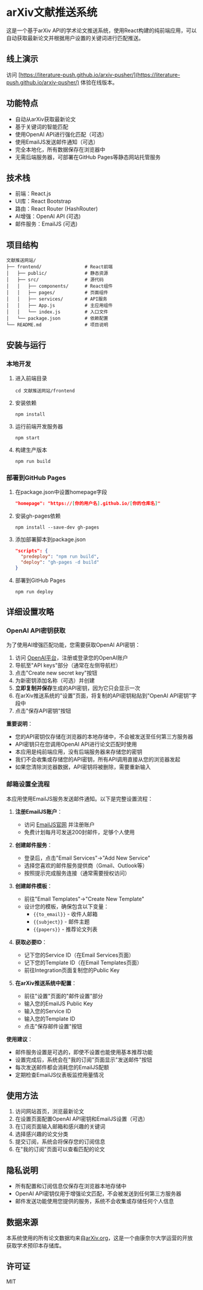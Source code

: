 # arXiv文献推送系统

这是一个基于arXiv API的学术论文推送系统，使用React构建的纯前端应用，可以自动获取最新论文并根据用户设置的关键词进行匹配推送。

## 线上演示

访问 [https://literature-push.github.io/arxiv-pusher/](https://literature-push.github.io/arxiv-pusher/) 体验在线版本。

## 功能特点

- 自动从arXiv获取最新论文
- 基于关键词的智能匹配
- 使用OpenAI API进行强化匹配（可选）
- 使用EmailJS发送邮件通知（可选）
- 完全本地化，所有数据保存在浏览器中
- 无需后端服务器，可部署在GitHub Pages等静态网站托管服务

## 技术栈

- 前端：React.js
- UI库：React Bootstrap
- 路由：React Router (HashRouter)
- AI增强：OpenAI API (可选)
- 邮件服务：EmailJS (可选)

## 项目结构

```
文献推送网站/
├── frontend/                # React前端
│   ├── public/              # 静态资源
│   ├── src/                 # 源代码
│   │   ├── components/      # React组件
│   │   ├── pages/           # 页面组件
│   │   ├── services/        # API服务
│   │   ├── App.js           # 主应用组件
│   │   └── index.js         # 入口文件
│   └── package.json         # 依赖配置
└── README.md                # 项目说明
```

## 安装与运行

### 本地开发

1. 进入前端目录
   ```
   cd 文献推送网站/frontend
   ```

2. 安装依赖
   ```
   npm install
   ```

3. 运行前端开发服务器
   ```
   npm start
   ```

4. 构建生产版本
   ```
   npm run build
   ```

### 部署到GitHub Pages

1. 在package.json中设置homepage字段
   ```json
   "homepage": "https://[你的用户名].github.io/[你的仓库名]"
   ```

2. 安装gh-pages依赖
   ```
   npm install --save-dev gh-pages
   ```

3. 添加部署脚本到package.json
   ```json
   "scripts": {
     "predeploy": "npm run build",
     "deploy": "gh-pages -d build"
   }
   ```

4. 部署到GitHub Pages
   ```
   npm run deploy
   ```

## 详细设置攻略

### OpenAI API密钥获取

为了使用AI增强匹配功能，您需要获取OpenAI API密钥：

1. 访问 [OpenAI平台](https://platform.openai.com/)，注册或登录您的OpenAI账户
2. 导航至"API keys"部分（通常在左侧导航栏）
3. 点击"Create new secret key"按钮
4. 为新密钥添加名称（可选）并创建
5. **立即复制并保存**生成的API密钥，因为它只会显示一次
6. 在arXiv推送系统的"设置"页面，将复制的API密钥粘贴到"OpenAI API密钥"字段中
7. 点击"保存API密钥"按钮

**重要说明**：
- 您的API密钥仅存储在浏览器的本地存储中，不会被发送至任何第三方服务器
- API密钥只在您调用OpenAI API进行论文匹配时使用
- 本应用是纯前端应用，没有后端服务器来存储您的密钥
- 我们不会收集或存储您的API密钥，所有API调用直接从您的浏览器发起
- 如果您清除浏览器数据，API密钥将被删除，需要重新输入

### 邮箱设置全流程

本应用使用EmailJS服务发送邮件通知。以下是完整设置流程：

1. **注册EmailJS账户**：
   - 访问 [EmailJS官网](https://www.emailjs.com/) 并注册账户
   - 免费计划每月可发送200封邮件，足够个人使用

2. **创建邮件服务**：
   - 登录后，点击"Email Services"→"Add New Service"
   - 选择您喜欢的邮件服务提供商（Gmail、Outlook等）
   - 按照提示完成服务连接（通常需要授权访问）

3. **创建邮件模板**：
   - 前往"Email Templates"→"Create New Template"
   - 设计您的模板，确保包含以下变量：
     - `{{to_email}}` - 收件人邮箱
     - `{{subject}}` - 邮件主题
     - `{{papers}}` - 推荐论文列表

4. **获取必要ID**：
   - 记下您的Service ID（在Email Services页面）
   - 记下您的Template ID（在Email Templates页面）
   - 前往Integration页面复制您的Public Key

5. **在arXiv推送系统中配置**：
   - 前往"设置"页面的"邮件设置"部分
   - 输入您的EmailJS Public Key
   - 输入您的Service ID
   - 输入您的Template ID
   - 点击"保存邮件设置"按钮

**使用建议**：
- 邮件服务设置是可选的，即使不设置也能使用基本推荐功能
- 设置完成后，系统会在"我的订阅"页面显示"发送邮件"按钮
- 每次发送邮件都会消耗您的EmailJS配额
- 定期检查EmailJS仪表板监控用量情况

## 使用方法

1. 访问网站首页，浏览最新论文
2. 在设置页面配置OpenAI API密钥和EmailJS设置（可选）
3. 在订阅页面输入邮箱和感兴趣的关键词
4. 选择感兴趣的论文分类
5. 提交订阅，系统会将保存您的订阅信息
6. 在"我的订阅"页面可以查看匹配的论文

## 隐私说明

- 所有配置和订阅信息仅保存在浏览器本地存储中
- OpenAI API密钥仅用于增强论文匹配，不会被发送到任何第三方服务器
- 邮件发送功能使用您提供的服务，系统不会收集或存储任何个人信息

## 数据来源

本系统使用的所有论文数据均来自[arXiv.org](https://arxiv.org)，这是一个由康奈尔大学运营的开放获取学术预印本存储库。

## 许可证

MIT 